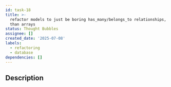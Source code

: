 ```yaml
---
id: task-18
title: >-
  refactor models to just be boring has_many/belongs_to relationships, rather
  than arrays
status: Thought Bubbles
assignee: []
created_date: '2025-07-08'
labels:
  - refactoring
  - database
dependencies: []
---
```


## Description
